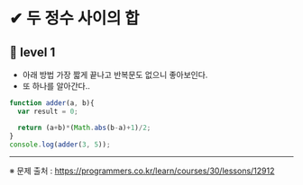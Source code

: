 # ✔ 두 정수 사이의 합
## 📌 level 1

- 아래 방법 가장 짧게 끝나고 반복문도 없으니 좋아보인다.
- 또 하나를 알아간다..

```javascript
function adder(a, b){
  var result = 0;

  return (a+b)*(Math.abs(b-a)+1)/2;
}
console.log(adder(3, 5));
```

<hr>

※ 문제 출처 : https://programmers.co.kr/learn/courses/30/lessons/12912
